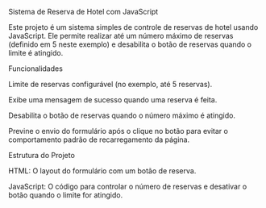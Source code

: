 Sistema de Reserva de Hotel com JavaScript

Este projeto é um sistema simples de controle de reservas de hotel usando JavaScript. Ele permite realizar até um número máximo de reservas (definido em 5 neste exemplo) e desabilita o botão de reservas quando o limite é atingido.

Funcionalidades

Limite de reservas configurável (no exemplo, até 5 reservas).

Exibe uma mensagem de sucesso quando uma reserva é feita.

Desabilita o botão de reservas quando o número máximo é atingido.

Previne o envio do formulário após o clique no botão para evitar o comportamento padrão de recarregamento da página.

Estrutura do Projeto

HTML: O layout do formulário com um botão de reserva.

JavaScript: O código para controlar o número de reservas e desativar o botão quando o limite for atingido.
